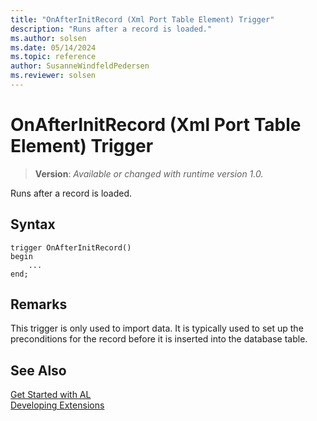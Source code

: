 ```yaml
---
title: "OnAfterInitRecord (Xml Port Table Element) Trigger"
description: "Runs after a record is loaded."
ms.author: solsen
ms.date: 05/14/2024
ms.topic: reference
author: SusanneWindfeldPedersen
ms.reviewer: solsen
---
```

[//]: # (START>DO_NOT_EDIT)
[//]: # (IMPORTANT:Do not edit any of the content between here and the END>DO_NOT_EDIT.)
[//]: # (Any modifications should be made in the .xml files in the ModernDev repo.)

# OnAfterInitRecord (Xml Port Table Element) Trigger
> **Version**: _Available or changed with runtime version 1.0._

Runs after a record is loaded.


## Syntax
```AL
trigger OnAfterInitRecord()
begin
    ...
end;
```



[//]: # (IMPORTANT: END>DO_NOT_EDIT)

## Remarks  
 This trigger is only used to import data. It is typically used to set up the preconditions for the record before it is inserted into the database table.  

## See Also  
[Get Started with AL](../../devenv-get-started.md)  
[Developing Extensions](../../devenv-dev-overview.md)  
